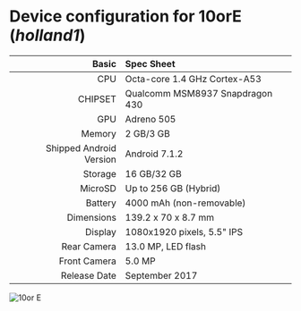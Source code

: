 Device configuration for 10orE  (_holland1_)
=====================================================

Basic   | Spec Sheet
-------:|:-------------------------
CPU     | Octa-core 1.4 GHz Cortex-A53
CHIPSET | Qualcomm MSM8937 Snapdragon 430
GPU     | Adreno 505
Memory  | 2 GB/3 GB
Shipped Android Version | Android 7.1.2
Storage | 16 GB/32 GB
MicroSD | Up to 256 GB (Hybrid)
Battery | 4000 mAh (non-removable)
Dimensions | 139.2 x 70 x 8.7 mm
Display | 1080x1920 pixels, 5.5" IPS
Rear Camera  | 13.0 MP, LED flash
Front Camera | 5.0 MP
Release Date | September 2017

![10or E](https://www.suggestphone.com/assets/tenor-10or-e.png "10or E")
